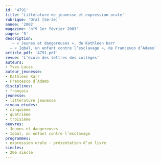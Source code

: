 ```yaml
---
id: '4791'
title: 'Littérature de jeunesse et expression orale'
rubrique: 'Oral [5e-3e]'
annee: '2002'
magazine: 'n°9 1er février 2003'
pages: '5'
description: 
  '– « Jeunes et dangereuses », de Kathleen Karr
  – « Iqbal, un enfant contre l’esclavage », de Francesco d’Adamo'
article_pdf: '4791.pdf'
revue: 'L’école des lettres des collèges'
auteurs:
- Yves Lucas
auteur_jeunesse:
- Kathleen Karr
- Francesco d’Adamo
disciplines:
- français
jeunesse:
- littérature jeunesse
niveau_etudes:
- cinquième
- quatrième
- troisième
oeuvres:
- Jeunes et dangereuses
- Iqbal, un enfant contre l’esclavage
programmes:
- expression orale - présentation d’un livre
siecles:
- 20e siècle
---
```

